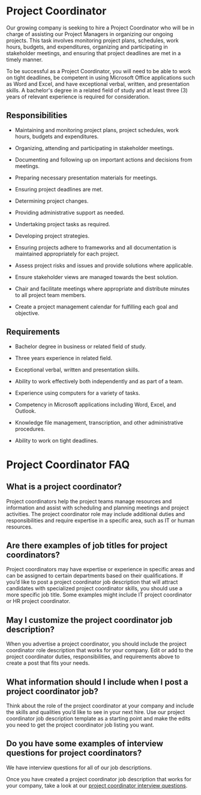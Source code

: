 # Project Coordinator

Our growing company is seeking to hire a Project Coordinator who will be in charge of assisting our Project Managers in organizing our ongoing projects. This task involves monitoring project plans, schedules, work hours, budgets, and expenditures, organizing and participating in stakeholder meetings, and ensuring that project deadlines are met in a timely manner.

To be successful as a Project Coordinator, you will need to be able to work on tight deadlines, be competent in using Microsoft Office applications such as Word and Excel, and have exceptional verbal, written, and presentation skills. A bachelor's degree in a related field of study and at least three (3) years of relevant experience is required for consideration.

## Responsibilities

* Maintaining and monitoring project plans, project schedules, work hours, budgets and expenditures.

* Organizing, attending and participating in stakeholder meetings.

* Documenting and following up on important actions and decisions from meetings.

* Preparing necessary presentation materials for meetings.

* Ensuring project deadlines are met.

* Determining project changes.

* Providing administrative support as needed.

* Undertaking project tasks as required.

* Developing project strategies.

* Ensuring projects adhere to frameworks and all documentation is maintained appropriately for each project.

* Assess project risks and issues and provide solutions where applicable.

* Ensure stakeholder views are managed towards the best solution.

* Chair and facilitate meetings where appropriate and distribute minutes to all project team members.

* Create a project management calendar for fulfilling each goal and objective.

## Requirements

* Bachelor degree in business or related field of study.

* Three years experience in related field.

* Exceptional verbal, written and presentation skills.

* Ability to work effectively both independently and as part of a team.

* Experience using computers for a variety of tasks.

* Competency in Microsoft applications including Word, Excel, and Outlook.

* Knowledge file management, transcription, and other administrative procedures.

* Ability to work on tight deadlines.
# Project Coordinator FAQ

## What is a project coordinator?

Project coordinators help the project teams manage resources and information and assist with scheduling and planning meetings and project activities. The project coordinator role may include additional duties and responsibilities and require expertise in a specific area, such as IT or human resources.

## Are there examples of job titles for project coordinators?

Project coordinators may have expertise or experience in specific areas and can be assigned to certain departments based on their qualifications. If you’d like to post a project coordinator job description that will attract candidates with specialized project coordinator skills, you should use a more specific job title. Some examples might include IT project coordinator or HR project coordinator.

## May I customize the project coordinator job description?

When you advertise a project coordinator, you should include the project coordinator role description that works for your company. Edit or add to the project coordinator duties, responsibilities, and requirements above to create a post that fits your needs.

## What information should I include when I post a project coordinator job?

Think about the role of the project coordinator at your company and include the skills and qualities you’d like to see in your next hire. Use our project coordinator job description template as a starting point and make the edits you need to get the project coordinator job listing you want.

## Do you have some examples of interview questions for project coordinators?

We have interview questions for all of our job descriptions.

Once you have created a project coordinator job description that works for your company, take a look at our <a
href="https://www.betterteam.com/project-coordinator-interview-questions">project coordinator interview questions</a>.

